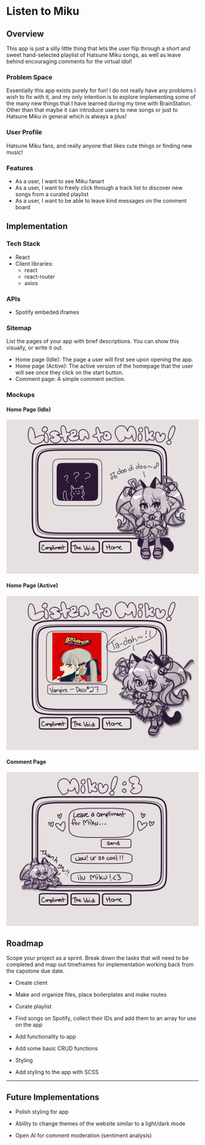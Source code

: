 # Listen to Miku

## Overview

This app is just a silly little thing that lets the user flip through a short and sweet hand-selected playlist of Hatsune Miku songs, as well as leave behind encouraging comments for the virtual idol!

### Problem Space

Essentially this app exists purely for fun! I do not really have any problems I wish to fix with it, and my only intention is to explore implementing some of the many new things that I have learned during my time with BrainStation. Other than that maybe it can introduce users to new songs or just to Hatsune Miku in general which is always a plus!

### User Profile

Hatsune Miku fans, and really anyone that likes cute things or finding new music!

### Features

- As a user, I want to see Miku fanart
- As a user, I want to freely click through a track list to discover new songs from a curated playlist
- As a user, I want to be able to leave kind messages on the comment board

## Implementation

### Tech Stack

- React
- Client libraries:
    - react
    - react-router
    - axios

### APIs

- Spotify embeded iframes

### Sitemap

List the pages of your app with brief descriptions. You can show this visually, or write it out.

- Home page (Idle): The page a user will first see upon opening the app. 
- Home page (Active): The active version of the homepage that the user will see once they click on the start button.
- Comment page: A simple comment section.

### Mockups

#### Home Page (Idle)
![](./src/assets/mockups/idle-home-page.png)

#### Home Page (Active)
![](./src/assets/mockups/active-home-page.png)

#### Comment Page
![](./src/assets/mockups/compliment-page.png)

## Roadmap

Scope your project as a sprint. Break down the tasks that will need to be completed and map out timeframes for implementation working back from the capstone due date. 

- Create client
 - Make and organize files, place boilerplates and make routes

- Curate playlist
 - Find songs on Spotify, collect their IDs and add them to an array for use on the app

- Add functionality to app
 - Add some basic CRUD functions

- Styling
 - Add styling to the app with SCSS

---

## Future Implementations
- Polish styling for app 

- Ability to change themes of the website similar to a light/dark mode

- Open AI for comment moderation (sentiment analysis)

